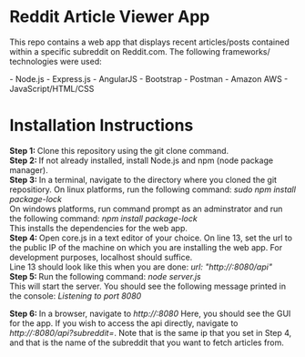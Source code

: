 # Reddit Article Viewer App

<p>This repo contains a web app that displays recent articles/posts contained within a specific subreddit on Reddit.com. The following frameworks/ technologies were used:</p>
  - Node.js
  - Express.js
  - AngularJS
  - Bootstrap
  - Postman
  - Amazon AWS
  - JavaScript/HTML/CSS
  
# Installation Instructions

<p><b>Step 1: </b>Clone this repository using the git clone command.</br>
<b>Step 2: </b>If not already installed, install Node.js and npm (node package manager).</br>
<b>Step 3: </b>In a terminal, navigate to the directory where you cloned the git repositiory. On linux platforms, run the following command: <i>sudo npm install package-lock</i></br>
  On windows platforms, run command prompt as an adminstrator and run the following command: <i>npm install package-lock</i></br>
This installs the dependencies for the web app.</br>
<b>Step 4: </b>Open core.js in a text editor of your choice. On line 13, set the url to the public IP of the machine on which you are installing the web app. For development purposes, localhost should suffice.</br>Line 13 should look like this when you are done: <i>url: "http://<public ip here>:8080/api"</i></br>
<b>Step 5: </b>Run the following command: <i>node server.js</i></br>
  This will start the server. You should see the following message printed in the console: <i>Listening to port 8080</i></p>
<b>Step 6: </b>In a browser, navigate to <i>http://<public ip here>:8080</i> Here, you should see the GUI for the app. If you wish to access the api directly, navigate to <i>http://<public ip here>:8080/api?subreddit=<your query here></i>. Note that <i><public ip here></i> is the same ip that you set in Step 4, and that <i><your query here></i> is the name of the subreddit that you want to fetch articles from.
